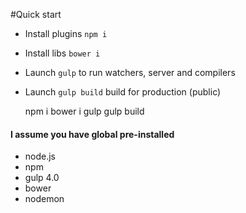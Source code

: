#Quick start

* Install plugins `npm i`
* Install libs `bower i`
* Launch `gulp` to run watchers, server and compilers
* Launch `gulp build` build for production (public)


    npm i
    bower i
    gulp
    gulp build

#### I assume you have global pre-installed

* node.js
* npm
* gulp 4.0
* bower
* nodemon

